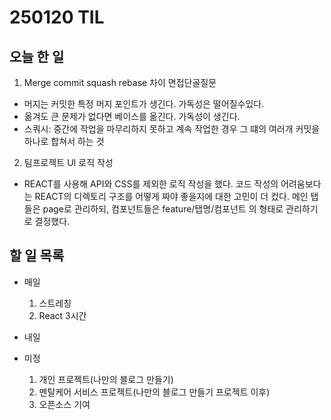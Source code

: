 # 250120 TIL

## 오늘 한 일

1. Merge commit squash rebase 차이 면접단골질문

- 머지는 커밋한 특정 머지 포인트가 생긴다. 가독성은 떨어질수있다.
- 옮겨도 큰 문제가 없다면 베이스를 옮긴다. 가독성이 생긴다.
- 스쿼시: 중간에 작업을 마무리하지 못하고 계속 작업한 경우 그 떄의 여러개 커밋을 하나로 합쳐서 하는 것

2. 팀프로젝트 UI 로직 작성

- REACT를 사용해 API와 CSS를 제외한 로직 작성을 했다. 코드 작성의 어려움보다는 REACT의 디렉토리 구조를 어떻게 짜야 좋을지에 대한 고민이 더 컸다. 메인 탭들은 page로 관리하되, 컴포넌트들은 feature/탭명/컴포넌트 의 형태로 관리하기로 결정했다.

## 할 일 목록

- 매일

  1. 스트레칭
  2. React 3시간

- 내일

- 미정
  1. 개인 프로젝트(나만의 블로그 만들기)
  2. 멘탈케어 서비스 프로젝트(나만의 블로그 만들기 프로젝트 이후)
  3. 오픈소스 기여
